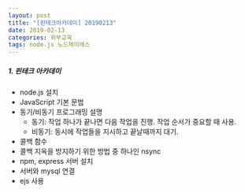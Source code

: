 ```yaml
---
layout: post
title: "[핀테크아카데미] 20190213"
date: 2019-02-13
categories: 외부교육
tags: node.js 노드제이에스
---
```


##### 1. 핀테크 아카데미

- node.js 설치
- JavaScript 기본 문법
- 동기/비동기 프로그래밍 설명
  - 동기: 작업 하나가 끝나면 다음 작업을 진행. 작업 순서가 중요할 때 사용.
  - 비동기: 동시에 작업들을 지시하고 끝날때까지 대기.
- 콜백 함수
- 콜백 지옥을 방지하기 위한 방법 중 하나인 nsync
- npm, express 서버 설치
- 서버와 mysql 연결
- ejs 사용

 